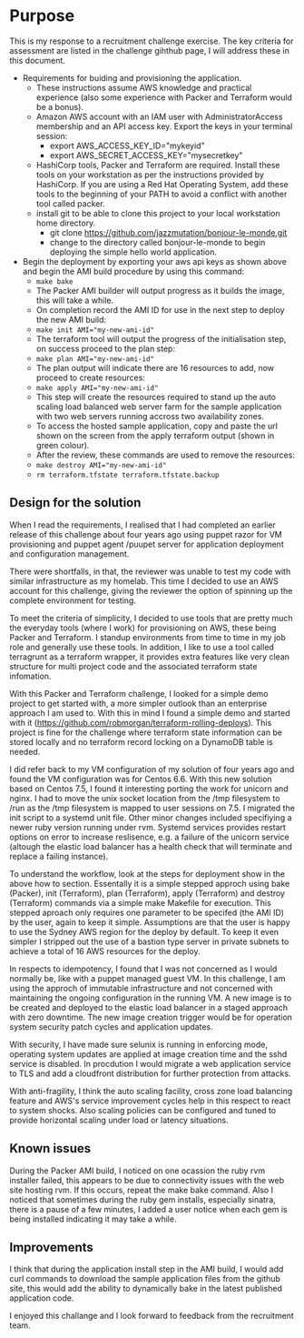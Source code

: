 # Purpose

This is my response to a recruitment challenge exercise.
The key criteria for assessment are  listed in the challenge gihthub page, I will address these in this document.
- Requirements for buiding and provisioning the application.
  - These instructions assume AWS knowledge and practical experience (also some experience with Packer and Terraform would be a bonus).
  - Amazon AWS account with an IAM user with AdministratorAccess membership and an API access key. Export the keys in your terminal session:
    - export AWS_ACCESS_KEY_ID="mykeyid"
    - export AWS_SECRET_ACCESS_KEY="mysecretkey"
  - HashiCorp tools, Packer and Terraform are required. Install these tools on your workstation as per the instructions provided by HashiCorp. If you are using a Red Hat Operating System, add these tools to the beginning of your PATH to avoid a conflict with another tool called packer. 
  - install git to be able to clone this project to your local workstation home directory.
    - git clone  https://github.com/jazzmutation/bonjour-le-monde.git
    - change to the directory called bonjour-le-monde to begin deploying the simple hello world application.
- Begin the deployment by exporting your aws api keys as shown above and begin the AMI build procedure by using this command: 
  - ```make bake```
  - The Packer AMI builder will output progress as it builds the image, this will take a while.
  - On completion record the AMI ID for use in the next step to deploy the new AMI build:
  - ```make init AMI="my-new-ami-id"```
  - The terraform tool will output the progress of the initialisation step, on success proceed to the plan step:
  - ```make plan AMI="my-new-ami-id"```
  - The plan output will indicate there are 16 resources to add, now proceed to create resources:
  - ```make apply AMI="my-new-ami-id"```
  - This step will create the resources required to stand up the auto scaling load balanced web server farm for the sample application with two web servers running accross two availability zones.
  - To access the hosted sample application, copy and paste the url shown on the screen from the apply terraform output (shown in green colour).
  - After the review, these commands are used to remove the resources:
  - ```make destroy AMI="my-new-ami-id"```
  - ```rm terraform.tfstate terraform.tfstate.backup```

## Design for the solution

When I read the requirements, I realised that I had completed an earlier release of this challenge about four years ago using puppet razor for VM provisioning and puppet agent /puupet server for application deployment and configuration management. 

There were shortfalls, in that, the reviewer was unable to test my code with similar infrastructure as my homelab. This time I decided to use an AWS account for this challenge, giving the reviewer the option of spinning up the complete environment for testing.

To meet the criteria of simplicity, I decided to use tools that are pretty much the everyday tools (where I work) for provisioning on AWS, these being Packer and Terraform. I standup environments from time to time in my job role and generally use these tools. In addition, I like to use a tool called terragrunt as a terraform wrapper, it provides extra features like very clean structure for multi project code and the associated terraform state infomation.

With this Packer and Terraform challenge, I looked for a simple demo project to get started with, a more simpler outlook than an enterprise approach I am used to. With this in mind I found a simple demo and started with it (https://github.com/robmorgan/terraform-rolling-deploys). This project is fine for the challenge where terraform state information can be stored locally and no terraform record locking on a DynamoDB table is needed.

I did refer back to my VM configuration of my solution of four years ago and found the VM configuration was for Centos 6.6. With this new solution based on Centos 7.5, I found it interesting porting the work for unicorn and nginx. I had to move the unix socket location from the /tmp filesystem to /run as the /tmp filesystem is mapped to user sessions on 7.5. I migrated the init script to a systemd unit file. Other minor changes included specifiying a newer ruby version running under rvm. Systemd services provides restart options on error to increase reslisence, e.g. a failure of the unicorn service (altough the elastic load balancer has a health check that will terminate and replace a failing instance).

To understand the workflow, look at the steps for deployment show in the above how to section. Essentally it is a simple stepped approch using bake (Packer), init (Terraform), plan (Terraform), apply (Terraform) and destroy (Terraform) commands via a simple make Makefile for execution.  This stepped aproach only requires one parameter to be specifed (the AMI ID) by the user, again to keep it simple. Assumptions are that the user is happy to use the Sydney AWS region for the deploy by default. To keep it even simpler I stripped out the use of a bastion type server in private subnets to achieve a total of 16 AWS resources for the deploy. 

In respects to idempotency, I found that I was not concerned as I would normally be, like with a puppet managed guest VM. In this challenge, I am using the approch of immutable infrastructure and not concerned with maintaining the ongoing configuration in the running VM. A new image is to be created and deployed to the elastic load balancer in a staged approach with zero downtime. The new image creation trigger would be for operation system security patch cycles and application updates.

With security, I have made sure selunix is running in enforcing mode, operating system updates are applied at image creation time and the sshd service is disabled. In procdution I would migrate a web application service to TLS and add a cloudfront distribution for further protection from attacks. 

With anti-fragility, I think the auto scaling facility, cross zone load balancing feature and AWS's service improvement cycles help in this respect to react to system shocks. Also scaling policies can be configured and tuned to provide horizontal scaling under load or latency situations.

## Known issues

During the Packer AMI build, I noticed on one ocassion the ruby rvm installer failed, this appears to be due to connectivity issues with the web site hosting rvm. If this occurs, repeat the make bake command. Also I noticed that sometimes during the ruby gem installs, especially sinatra, there is a pause of a few minutes, I added a user notice when each gem is being installed indicating it may take a while.

## Improvements

I think that during the application install step in the AMI build, I would add curl commands to download the sample application files from the github site, this would add the ability to dynamically bake in the latest published application code.
 
I enjoyed this challange and I look forward to feedback from the recruitment team.

